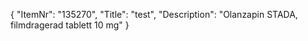 {
  "ItemNr": "135270",
  "Title": "test",
  "Description": "Olanzapin STADA, filmdragerad tablett 10 mg"
}
